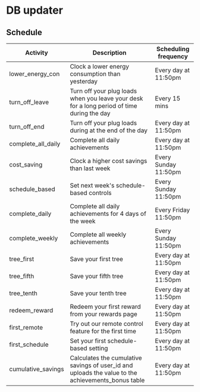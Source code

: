 # DB updater

## Schedule
| Activity           	| Description                                                                                	| Scheduling frequency 	|
|--------------------	|--------------------------------------------------------------------------------------------	|----------------------	|
| lower_energy_con   	| Clock a lower energy consumption than yesterday                                            	| Every day at 11:50pm 	|
| turn_off_leave     	| Turn off your plug loads when you leave your desk for a long period of time during the day 	| Every 15 mins        	|
| turn_off_end       	| Turn off your plug loads during at the end of the day                                      	| Every day at 11:50pm 	|
| complete_all_daily 	| Complete all daily achievements                                                            	| Every day at 11:50pm 	|
| cost_saving        	| Clock a higher cost savings than last week                                                 	| Every Sunday 11:50pm	|
| schedule_based     	| Set next week's schedule-based controls                                                    	| Every Sunday 11:50pm  |
| complete_daily     	| Complete all daily achievements for 4 days of the week                                     	| Every Friday 11:50pm 	|
| complete_weekly    	| Complete all weekly achievements                                                           	| Every Sunday 11:50pm 	|
| tree_first         	| Save your first tree                                                                       	| Every day at 11:50pm 	|
| tree_fifth         	| Save your fifth tree                                                                       	| Every day at 11:50pm 	|
| tree_tenth         	| Save your tenth tree                                                                       	| Every day at 11:50pm 	|
| redeem_reward      	| Redeem your first reward from your rewards page                                            	| Every day at 11:50pm 	|
| first_remote       	| Try out our remote control feature for the first time                                      	| Every day at 11:50pm 	|
| first_schedule     	| Set your first schedule-based setting                                                      	| Every day at 11:50pm 	|
| cumulative_savings  	| Calculates the cumulative savings of user_id and uploads the value to the achievements_bonus table| Every day at 11:50pm |                                                     	| Every day at 11:50pm 	|